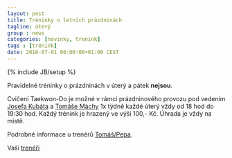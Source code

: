 ```yaml
---
layout: post
title: Tréninky o letních prázdninách
tagline: úterý
group : news
categories: [novinky, trenink]
tags : [trénink]
date: 2016-07-01 06:00:00+01:00 CEST
---
```

{% include JB/setup %}

Pravidelné tréninky o prázdninách v úterý a pátek **nejsou**.

Cvičení Taekwon-Do je možné v rámci prázdninového provozu pod vedením [Josefa Kubáta][2] a [Tomáše Máchy][1] 1x týdně každé úterý vždy od 18 hod do 19:30 hod. Každý trénink je hrazený ve výši 100,- Kč. Úhrada je vždy na místě.

Podrobné informace u trenérů [Tomáš/Pepa](http://taekwondo-strancice.cz/treneri/).

Vaši [trenéři](/treneri)

[1]: http://taekwondo-strancice.cz/treneri/
[2]: http://taekwondo-strancice.cz/treneri/
